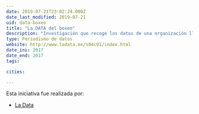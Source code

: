 ```yaml
---
date: 2019-07-21T23:02:24.000Z
date_last_modified: 2019-07-21
uid: data-boxeo
title: "La DATA del boxeo"
description: "Investigación que recoge los datos de una organización llamada Box Rec considerada una de las páginas con más registro sobre el boxeo y analiza cuántas estrellas a engendrado México, cuantas mujeres y hombres han participado en este deporte así como su lugar de origen, entre muchas cosas más."
type: Periodismo de datos
website: http://www.ladata.mx/s04c01/index.html
date_ini: 2017
date_end: 2017
tags:

cities: 

---
```


Esta iniciativa fue realizada por:

- [La Data](/organizaciones/la-data-mx)
